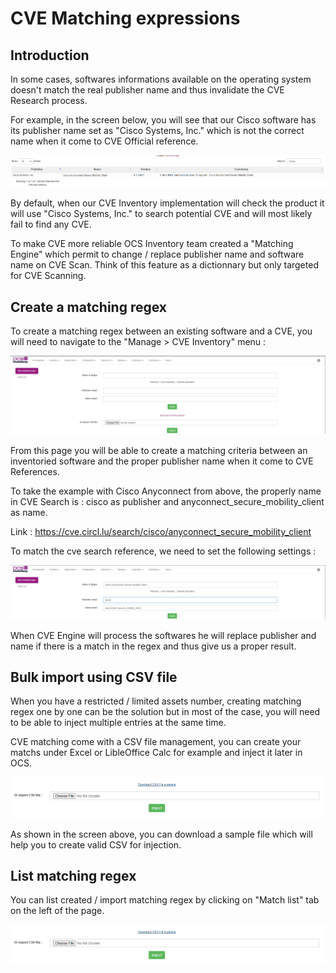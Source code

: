 # CVE Matching expressions

## Introduction 

In some cases, softwares informations available on the operating system doesn't match the real publisher name and thus invalidate the CVE Research process.

For example, in the screen below, you will see that our Cisco software has its publisher name set as "Cisco Systems, Inc." which is not the correct name when it come to CVE Official reference.

![cve-search publisher mistmatch](../../img/server/reports/cvesearch_publisher_mismatch.png)

By default, when our CVE Inventory implementation will check the product it will use "Cisco Systems, Inc." to search potential CVE and will most likely fail to find any CVE.

To make CVE more reliable OCS Inventory team created a "Matching Engine" which permit to change / replace publisher name and software name on CVE Scan.
Think of this feature as a dictionnary but only targeted for CVE Scanning.

## Create a matching regex

To create a matching regex between an existing software and a CVE, you will need to navigate to the "Manage > CVE Inventory" menu :

![cve-search matching regex page](../../img/server/reports/cvesearch_match_regex_page.png)

From this page you will be able to create a matching criteria between an inventoried software and the proper publisher name when it come to CVE References.

To take the example with Cisco Anyconnect from above, the properly name in CVE Search is : cisco as publisher and anyconnect_secure_mobility_client as name.

Link : https://cve.circl.lu/search/cisco/anyconnect_secure_mobility_client

To match the cve search reference, we need to set the following settings :

![cve-search match criteria](../../img/server/reports/cvesearch_match_criterias.png)

When CVE Engine will process the softwares he will replace publisher and name if there is a match in the regex and thus give us a proper result.

## Bulk import using CSV file

When you have a restricted / limited assets number, creating matching regex one by one can be the solution but in most of the case, you will need to be able to inject multiple entries at the same time.

CVE matching come with a CSV file management, you can create your matchs under Excel or LibleOffice Calc for example and inject it later in OCS.

![cve-search csv import](../../img/server/reports/cvesearch_csv_import.png)

As shown in the screen above, you can download a sample file which will help you to create valid CSV for injection.

## List matching regex

You can list created / import matching regex by clicking on "Match list" tab on the left of the page.

![cve-search match list](../../img/server/reports/cvesearch_csv_import.png)
